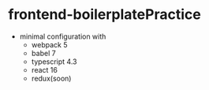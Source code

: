 # frontend-boilerplatePractice
- minimal configuration with
  - webpack 5
  - babel 7
  - typescript 4.3
  - react 16
  - redux(soon)
